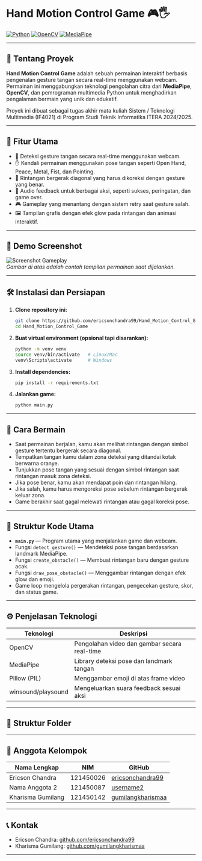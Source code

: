 # Hand Motion Control Game 🎮🖐️

[![Python](https://img.shields.io/badge/Python-3.8%2B-blue)](https://www.python.org/)
[![OpenCV](https://img.shields.io/badge/OpenCV-4.x-green)](https://opencv.org/)
[![MediaPipe](https://img.shields.io/badge/MediaPipe-0.8.x-orange)](https://google.github.io/mediapipe/)

---

## 📌 Tentang Proyek

**Hand Motion Control Game** adalah sebuah permainan interaktif berbasis pengenalan gesture tangan secara real-time menggunakan webcam.  
Permainan ini menggabungkan teknologi pengolahan citra dari **MediaPipe**, **OpenCV**, dan pemrograman multimedia Python untuk menghadirkan pengalaman bermain yang unik dan edukatif.

Proyek ini dibuat sebagai tugas akhir mata kuliah Sistem / Teknologi Multimedia (IF4021) di Program Studi Teknik Informatika ITERA 2024/2025.

---

## 🎯 Fitur Utama

- 🎥 Deteksi gesture tangan secara real-time menggunakan webcam.
- ✋ Kendali permainan menggunakan pose tangan seperti Open Hand, Peace, Metal, Fist, dan Pointing.
- 🚧 Rintangan bergerak diagonal yang harus dikoreksi dengan gesture yang benar.
- 🎵 Audio feedback untuk berbagai aksi, seperti sukses, peringatan, dan game over.
- 🎮 Gameplay yang menantang dengan sistem retry saat gesture salah.
- 🖼️ Tampilan grafis dengan efek glow pada rintangan dan animasi interaktif.

---

## 🚀 Demo Screenshot

![Screenshot Gameplay](link-gambar-screenshot.jpg)  
*Gambar di atas adalah contoh tampilan permainan saat dijalankan.*

---

## 🛠️ Instalasi dan Persiapan

1. **Clone repository ini:**

    ```bash
    git clone https://github.com/ericsonchandra99/Hand_Motion_Control_Game.git
    cd Hand_Motion_Control_Game
    ```

2. **Buat virtual environment (opsional tapi disarankan):**

    ```bash
    python -m venv venv
    source venv/bin/activate   # Linux/Mac
    venv\Scripts\activate      # Windows
    ```

3. **Install dependencies:**

    ```bash
    pip install -r requirements.txt
    ```

4. **Jalankan game:**

    ```bash
    python main.py
    ```

---

## 📖 Cara Bermain

- Saat permainan berjalan, kamu akan melihat rintangan dengan simbol gesture tertentu bergerak secara diagonal.
- Tempatkan tangan kamu dalam zona deteksi yang ditandai kotak berwarna oranye.
- Tunjukkan pose tangan yang sesuai dengan simbol rintangan saat rintangan masuk zona deteksi.
- Jika pose benar, kamu akan mendapat poin dan rintangan hilang.
- Jika salah, kamu harus mengoreksi pose sebelum rintangan bergerak keluar zona.
- Game berakhir saat gagal melewati rintangan atau gagal koreksi pose.

---

## 🧩 Struktur Kode Utama

- **`main.py`** — Program utama yang menjalankan game dan webcam.
- Fungsi `detect_gesture()` — Mendeteksi pose tangan berdasarkan landmark MediaPipe.
- Fungsi `create_obstacle()` — Membuat rintangan baru dengan gesture acak.
- Fungsi `draw_pose_obstacle()` — Menggambar rintangan dengan efek glow dan emoji.
- Game loop mengelola pergerakan rintangan, pengecekan gesture, skor, dan status game.

---

## ⚙️ Penjelasan Teknologi

| Teknologi    | Deskripsi                                   |
|--------------|---------------------------------------------|
| OpenCV       | Pengolahan video dan gambar secara real-time|
| MediaPipe    | Library deteksi pose dan landmark tangan     |
| Pillow (PIL) | Menggambar emoji di atas frame video          |
| winsound/playsound | Mengeluarkan suara feedback sesuai aksi |

---

## 📂 Struktur Folder



---

## 👥 Anggota Kelompok

| Nama Lengkap       | NIM       | GitHub                                      |
|--------------------|-----------|---------------------------------------------|
| Ericson Chandra    | 121450026 | [ericsonchandra99](https://github.com/ericsonchandra99)  |
| Nama Anggota 2     | 121450087 | [username2](https://github.com/username2)   |
| Kharisma Gumilang  | 121450142 | [gumilangkharismaa](https://github.com/gumilangkharismaa) |

---

## 📞 Kontak

- Ericson Chandra: [github.com/ericsonchandra99](https://github.com/ericsonchandra99)
- Kharisma Gumilang: [github.com/gumilangkharismaa](https://github.com/gumilangkharismaa)

---


